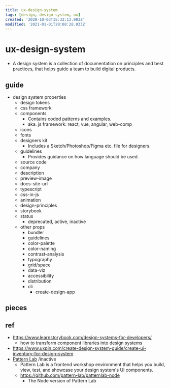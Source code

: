 ```yaml
---
title: ux-design-system
tags: [design, design-system, ux]
created: '2020-10-03T15:32:13.983Z'
modified: '2021-01-01T20:08:28.033Z'
---
```


# ux-design-system

- A design system is a collection of documentation on principles and best practices, that helps guide a team to build digital products.

## guide

- design system properties
  - design tokens
  - css framework
  - components
    - Contains coded patterns and examples.
    - aka. js framework: react, vue, angular, web-comp
  - icons
  - fonts
  - designers kit
    - Includes a Sketch/Photoshop/Figma etc. file for designers.
  - guidelines
    - Provides guidance on how language should be used.
  - source code
  - company
  - description
  - preview-image
  - docs-site-url
  - typescript
  - css-in-js
  - animation
  - design-principles
  - storybook
  - status
    - deprecated, active, inactive
  - other props
    - bundler
    - guidelines
    - color-palette
    - color-naming
    - contrast-analysis
    - typography
    - grid/space
    - data-viz
    - accessibility
    - distribution
    - cli
      - create-design-app

## pieces

## ref

- https://www.learnstorybook.com/design-systems-for-developers/
  - how to transform component libraries into design systems
- https://www.uxpin.com/create-design-system-guide/create-ui-inventory-for-design-system
- [Pattern Lab](https://patternlab.io/) /inactive
  - Pattern Lab is a frontend workshop environment that helps you build, view, test, and showcase your design system's UI components.
  - https://github.com/pattern-lab/patternlab-node
    - The Node version of Pattern Lab
